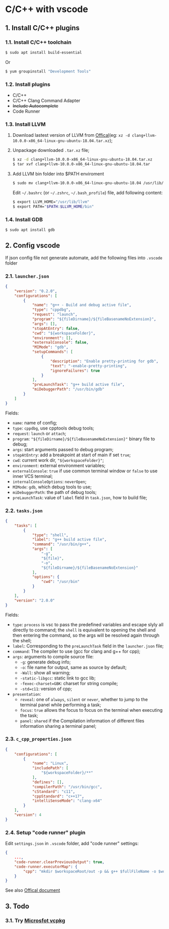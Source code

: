 # C/C++ with vscode

## 1. Install C/C++ plugins

### 1.1. Install C/C++ toolchain

```bash
$ sudo apt install build-essential
```

Or

```bash
$ yum groupinstall "Development Tools"
```

### 1.2. Install plugins

- C/C++
- C/C++ Clang Command Adapter
- ~~Include Autocomplete~~
- Code Runner

### 1.3. Install LLVM

1. Download lastest version of LLVM from [Offical](https://releases.llvm.org/download.html)(eg: `xz -d clang+llvm-10.0.0-x86_64-linux-gnu-ubuntu-18.04.tar.xz`);

2. Unpackage downloaded `.tar.xz` file;
   ```bash
   $ xz -d clang+llvm-10.0.0-x86_64-linux-gnu-ubuntu-18.04.tar.xz
   $ tar xvf clang+llvm-10.0.0-x86_64-linux-gnu-ubuntu-18.04.tar
   ```

3. Add LLVM bin folder into $PATH enviroment
   ```bash
   $ sudo mv clang+llvm-10.0.0-x86_64-linux-gnu-ubuntu-18.04 /usr/lib/llvm
   ```

   Edit `~/.bashrc` (or `~/.zshrc`, `~/.bash_profile`) file, add following content:

   ```bash
   $ export LLVM_HOME="/usr/lib/llvm"
   $ export PATH="$PATH:$LLVM_HOME/bin"
   ```

### 1.4. Install GDB

```bash
$ sudo apt install gdb
```

## 2. Config vscode

If json config file not generate automate, add the following files into `.vscode` folder

### 2.1. `launcher.json`

```json
{
    "version": "0.2.0",
    "configurations": [
        {
            "name": "g++ - Build and debug active file",
            "type": "cppdbg",
            "request": "launch",
            "program": "${fileDirname}/${fileBasenameNoExtension}",
            "args": [],
            "stopAtEntry": false,
            "cwd": "${workspaceFolder}",
            "environment": [],
            "externalConsole": false,
            "MIMode": "gdb",
            "setupCommands": [
                {
                    "description": "Enable pretty-printing for gdb",
                    "text": "-enable-pretty-printing",
                    "ignoreFailures": true
                }
            ],
            "preLaunchTask": "g++ build active file",
            "miDebuggerPath": "/usr/bin/gdb"
        }
    ]
}
```

Fields:
- `name`: name of config;
- `type`: `cppdbg`, use cpptools debug tools;
- `request`: `launch` or `attach`;
- `program`: `"${fileDirname}/${fileBasenameNoExtension}"` binary file to debug;
- `args`: start arguments passed to debug program;
- `stopAtEntry`: add a breakpoint at start of main if set `true`;
- `cwd`: current work dir, `"${workspaceFolder}"`;
- `environment`: external environment variables;
- `externalConsole`: `true` if use common terminal window or `false` to use inner VCS terminal;
- `internalConsoleOptions`: `neverOpen`;
- `MIMode`: `gdb`, which debug tools to use;
- `miDebuggerPath`: the path of debug tools;
- `preLaunchTask`: value of `label` field in `task.json`, how to build file;

### 2.2. `tasks.json`

```json
{
    "tasks": [
        {
            "type": "shell",
            "label": "g++ build active file",
            "command": "/usr/bin/g++",
            "args": [
                "-g",
                "${file}",
                "-o",
                "${fileDirname}/${fileBasenameNoExtension}"
            ],
            "options": {
                "cwd": "/usr/bin"
            }
        }
    ],
    "version": "2.0.0"
}
```

Fields:
- `type`: `process` is vsc to pass the predefined variables and escape slyly all directly to command; the `shell` is equivalent to opening the shell and then entering the command, so the args will be resolved again through the shell;
- `label`: Corresponding to the `preLaunchTask` field in the `launcher.json` file;
- `command`: The compiler to use (gcc for clang and g++ for cpp);
- `args`: arguments to compile source file:
  - `-g`: generate debug info;
  - `-o`: file name for output, same as source by default;
  - `-Wall`: show all warning;
  - `-static-libgcc`: static link to gcc lib;
  - `-fexec-charset=GBK`: charset for string compile;
  - `-std=c11`: version of cpp;
- `presentation`:
  - `reveal`: one of `always`, `silent` or `never`, whether to jump to the terminal panel while performing a task;
  - `focus`: `true` allows the focus to focus on the terminal when executing the task;
  - `panel`: `shared` if the Compilation information of different files information sharing a terminal panel;

### 2.3. `c_cpp_properties.json`

```json
{
    "configurations": [
        {
            "name": "Linux",
            "includePath": [
                "${workspaceFolder}/**"
            ],
            "defines": [],
            "compilerPath": "/usr/bin/gcc",
            "cStandard": "c11",
            "cppStandard": "c++17",
            "intelliSenseMode": "clang-x64"
        }
    ],
    "version": 4
}
```

### 2.4. Setup "code runner" plugin

Edit `settings.json` in `.vscode` folder, add "code runner" settings:

```json
{
    ...,
    "code-runner.clearPreviousOutput": true,
    "code-runner.executorMap": {
        "cpp": "mkdir $workspaceRoot/out -p && g++ $fullFileName -o $workspaceRoot/out/$fileNameWithoutExt && $workspaceRoot/out/$fileNameWithoutExt"
    }
}
```

See also [Offical document](https://github.com/formulahendry/vscode-code-runner/blob/master/README.md)


## 3. Todo

### 3.1. Try [Microsfot vcpkg](https://github.com/Microsoft/vcpkg)
